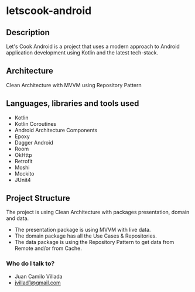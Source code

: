 # letscook-android

## Description
Let's Cook Android is a project that uses a modern approach to Android application development using Kotlin 
and the latest tech-stack.

## Architecture
Clean Architecture with MVVM using Repository Pattern

## Languages, libraries and tools used
- Kotlin
- Kotlin Coroutines
- Android Architecture Components
- Epoxy
- Dagger Android
- Room
- OkHttp
- Retrofit
- Moshi
- Mockito
- JUnit4

## Project Structure
The project is using Clean Architecture with packages presentation, domain and data.

- The presentation package is using MVVM with live data.
- The domain package has all the Use Cases & Repositories.
- The data package is using the Repository Pattern to get data from Remote and/or from Cache.

### Who do I talk to? ###

* Juan Camilo Villada 
* jvillad1@gmail.com

